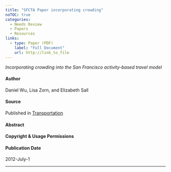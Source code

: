 ```yaml
---
title: "SFCTA Paper incorporating crowding"
noTOC: true
categories:
  - Needs Review
  - Papers
  - Resources
links:
  - type: Paper (PDF)
    label: "Full Document"
    url: http://link_to_file
---
```



*Incorporating crowding into the San Francisco activity-based travel model*

#### Author

Daniel Wu, Lisa Zorn, and Elizabeth Sall

#### Source

Published in [Transportation](http://link.springer.com/article/10.1007/s11116-012-9405-x)

#### Abstract

#### Copyright & Usage Permissions

#### Publication Date

2012-July-1

------------------------------------------------------------------------



